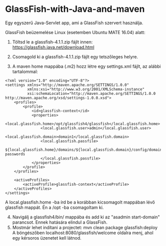 # GlassFish-with-Java-and-maven
Egy egyszerű Java-Servlet app, ami a GlassFish szervert használja.

GlassFish beüzemelése Linux (esetemben Ubuntu MATE 16.04) alatt:

1. Töltsd le a glassfish-4.1.1.zip fájlt innen: https://glassfish.java.net/download.html

2. Csomagold ki a glassfish-4.1.1.zip fájlt egy tetszőleges helyre.

3. A maven home mappába (.m2) hozz létre egy settings.xml fájlt, az alábbi tartalommal:
```
<?xml version="1.0" encoding="UTF-8"?>
<settings xmlns="http://maven.apache.org/SETTINGS/1.0.0" 
          xmlns:xsi="http://www.w3.org/2001/XMLSchema-instance" 
          xsi:schemaLocation="http://maven.apache.org/SETTINGS/1.0.0 http://maven.apache.org/xsd/settings-1.0.0.xsd">
    <profiles>
        <profile>
            <id>glassfish-context</id>
            <properties>
                <local.glassfish.home>/opt/glassfish4/glassfish</local.glassfish.home>
                <local.glassfish.user>admin</local.glassfish.user>
                <local.glassfish.domain>domain1</local.glassfish.domain>
                <local.glassfish.passfile>
            ${local.glassfish.home}/domains/${local.glassfish.domain}/config/domain-passwords
                </local.glassfish.passfile>
            </properties>
        </profile>
    </profiles>
 
    <activeProfiles>
        <activeProfile>glassfish-context</activeProfile>
    </activeProfiles>
</settings>
```
A local.glassfish.home -ba írd be a korábban kicsomagolt mappában lévő glassfish mappát. Én a /opt -ba csomagoltam ki.

4. Navigálj a glassfish4/bin/ mappába és add ki az "asadmin start-domain" parancsot. Ennek hatására elindul a GlassFish.
5. Mostmár lehet indítani a projectet: mvn clean package glassfish:deploy
A böngészőben
localhost:8080/glassfish/welcome
oldalra menj, ahol egy kérsoros üzenetet kell látnod.
